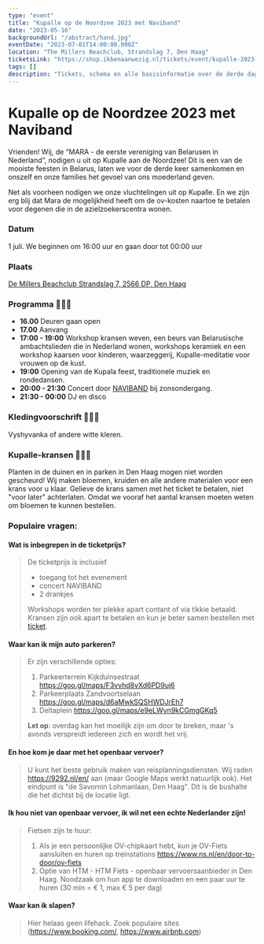 ```yaml
---
type: "event"
title: "Kupalle op de Noordzee 2023 met Naviband"
date: "2023-05-16"
backgroundUrl: "/abstract/hand.jpg"
eventDate: "2023-07-01T14:00:00.000Z"
location: "The Millers Beachclub, Strandslag 7, Den Haag"
ticketsLink: "https://shop.ikbenaanwezig.nl/tickets/event/kupalle-2023-early-birds"
tags: []
description: "Tickets, schema en alle basisinformatie over de derde dag van het festival van de Belarusische cultuur «Kupalle op de Noordzee 2023» met Naviband"
---
```


# Kupalle op de Noordzee 2023 met Naviband

Vrienden! Wij, de “MARA - de eerste vereniging van Belarusen in Nederland”, nodigen u uit op Kupalle aan de Noordzee!
Dit is een van de mooiste feesten in Belarus, laten we voor de derde keer samenkomen en onszelf en onze families het gevoel van ons moederland geven.

Net als voorheen nodigen we onze vluchtelingen uit op Kupalle. En we zijn erg blij dat Mara de mogelijkheid heeft om de ov-kosten naartoe te betalen voor degenen die in de azielzoekerscentra wonen.

### Datum
1 juli. We beginnen om 16:00 uur en gaan door tot 00:00 uur

### Plaats
[De Millers Beachclub
Strandslag 7, 2566 DP, Den Haag](https://maps.app.goo.gl/Dach3XgMAyCrBrMRA?g_st=ic)

### Programma 🌿🌿🌿
- **16.00** Deuren gaan open
- **17.00** Aanvang
- **17:00 - 19:00** Workshop kransen weven, een beurs van Belarusische ambachtslieden die in Nederland wonen, workshops keramiek en een workshop kaarsen voor kinderen, waarzeggerij, Kupalle-meditatie voor vrouwen op de kust.
- **19:00** Opening van de Kupala feest, traditionele muziek en rondedansen.
- **20:00 - 21:30** Concert door [NAVIBAND](https://www.instagram.com/naviband/) bij zonsondergang.
- **21:30 - 00:00** DJ en disco

### Kledingvoorschrift 🤍🤍🤍
Vyshyvanka of andere witte kleren.

### Kupalle-kransen 🌾🌾🌾
Planten in de duinen en in parken in Den Haag mogen niet worden gescheurd!
Wij maken bloemen, kruiden en alle andere materialen voor een krans voor u klaar.
Gelieve de krans samen met het ticket te betalen, niet "voor later" achterlaten. Omdat we vooraf het aantal kransen moeten weten om bloemen te kunnen bestellen.

### Populaire vragen:

#### Wat is inbegrepen in de ticketprijs?
> De ticketprijs is inclusief
> * toegang tot het evenement
> * concert NAVIBAND
> * 2 drankjes
>
> Workshops worden ter plekke apart contant of via tikkie betaald. Kransen zijn ook apart te betalen en kun je beter samen bestellen met [ticket](https://shop.ikbenaanwezig.nl/tickets/event/kupalle-2023-early-birds).

#### Waar kan ik mijn auto parkeren?
> Er zijn verschillende opties:
> 1. Parkeerterrein Kijkduinsestraat <https://goo.gl/maps/F3vvhd8vXd6PD9uj6>
> 1. Parkeerplaats Zandvoortselaan <https://goo.gl/maps/d6aMwkSQSHWDJrEh7>
> 1. Deltaplein <https://goo.gl/maps/e9eLWyn9kCGmgGKq5>
>
> **Let op**: overdag kan het moeilijk zijn om door te breken, maar 's avonds verspreidt iedereen zich en wordt het vrij.

#### En hoe kom je daar met het openbaar vervoer?
> U kunt het beste gebruik maken van reisplanningsdiensten. Wij raden <https://9292.nl/en/> aan (maar Google Maps werkt natuurlijk ook). Het eindpunt is "de Savornin Lohmanlaan, Den Haag". Dit is de bushalte die het dichtst bij de locatie ligt.

#### Ik hou niet van openbaar vervoer, ik wil net een echte Nederlander zijn!
> Fietsen zijn te huur:
> 1. Als je een persoonlijke OV-chipkaart hebt, kun je OV-Fiets aansluiten en huren op treinstations <https://www.ns.nl/en/door-to-door/ov-fiets>
> 1. Optie van HTM - HTM Fiets - openbaar vervoersaanbieder in Den Haag. Noodzaak om hun app te downloaden en een paar uur te huren (30 min = € 1, max € 5 per dag)

#### Waar kan ik slapen?
> Hier helaas geen lifehack. Zoek populaire sites (<https://www.booking.com/>, <https://www.airbnb.com>)
